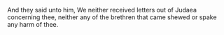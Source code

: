 And they said unto him, We neither received letters out of Judaea concerning thee, neither any of the brethren that came shewed or spake any harm of thee.
